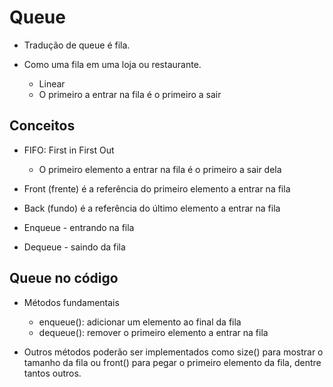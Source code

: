 # Queue

* Tradução de queue é fila.

* Como uma fila em uma loja ou restaurante.

    - Linear
    - O primeiro a entrar na fila é o primeiro a sair

## Conceitos

* FIFO: First in First Out
    - O primeiro elemento a entrar na fila é o primeiro a sair dela

* Front (frente) é a referência do primeiro elemento a entrar na fila

* Back (fundo) é a referência do último elemento a entrar na fila

* Enqueue - entrando na fila
* Dequeue - saindo da fila

## Queue no código

* Métodos fundamentais
    - enqueue(): adicionar um elemento ao final da fila
    - dequeue(): remover o primeiro elemento a entrar na fila

* Outros métodos poderão ser implementados como size() para mostrar o tamanho
da fila ou front() para pegar o primeiro elemento da fila, dentre tantos outros.